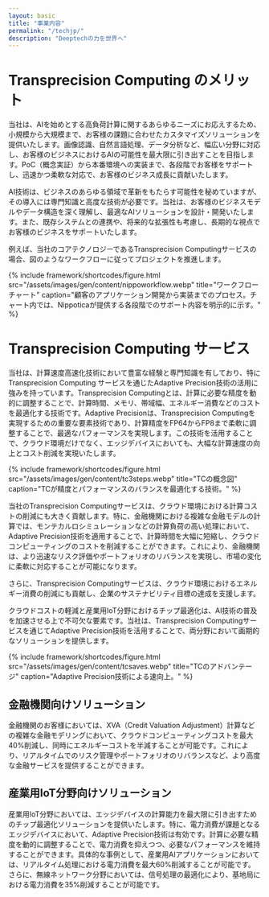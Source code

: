 ```yaml
---
layout: basic
title: "事業内容"
permalink: "/techjp/"
description: "Deeptechの力を世界へ"
---
```



# Transprecision Computing のメリット

当社は、AIを始めとする高負荷計算に関するあらゆるニーズにお応えするため、小規模から大規模まで、お客様の課題に合わせたカスタマイズソリューションを提供いたします。画像認識、自然言語処理、データ分析など、幅広い分野に対応し、お客様のビジネスにおけるAIの可能性を最大限に引き出すことを目指します。PoC（概念実証）から本番環境への実装まで、各段階でお客様をサポートし、迅速かつ柔軟な対応で、お客様のビジネス成長に貢献いたします。

AI技術は、ビジネスのあらゆる領域で革新をもたらす可能性を秘めていますが、その導入には専門知識と高度な技術が必要です。当社は、お客様のビジネスモデルやデータ構造を深く理解し、最適なAIソリューションを設計・開発いたします。また、既存システムとの連携や、将来的な拡張性も考慮し、長期的な視点でお客様のビジネスをサポートいたします。

例えば、当社のコアテクノロジーであるTransprecision Computingサービスの場合、図のようなワークフローに従ってプロジェクトを推進します。

{% include framework/shortcodes/figure.html src="/assets/images/gen/content/nippoworkflow.webp" title="ワークフローチャート" caption="顧客のアプリケーション開発から実装までのプロセス。チャート内では、Nippoticaが提供する各段階でのサポート内容を明示的に示す。" %}

# Transprecision Computing サービス

当社は、計算速度高速化技術において豊富な経験と専門知識を有しており、特にTransprecision Computing サービスを通じたAdaptive Precision技術の活用に強みを持っています。Transprecision Computingとは、計算に必要な精度を動的に調整することで、計算時間、メモリ、帯域幅、エネルギー消費などのコストを最適化する技術です。Adaptive Precisionは、Transprecision Computingを実現するための重要な要素技術であり、計算精度をFP64からFP8まで柔軟に調整することで、最適なパフォーマンスを実現します。この技術を活用することで、クラウド環境だけでなく、エッジデバイスにおいても、大幅な計算速度の向上とコスト削減を実現いたします。

{% include framework/shortcodes/figure.html src="/assets/images/gen/content/tc3steps.webp" title="TCの概念図" caption="TCが精度とパフォーマンスのバランスを最適化する技術。" %}

当社のTransprecision Computingサービスは、クラウド環境における計算コストの削減にも大きく貢献します。特に、金融機関における複雑な金融モデルの計算では、モンテカルロシミュレーションなどの計算負荷の高い処理において、Adaptive Precision技術を適用することで、計算時間を大幅に短縮し、クラウドコンピューティングのコストを削減することができます。これにより、金融機関は、より迅速なリスク評価やポートフォリオのリバランスを実現し、市場の変化に柔軟に対応することが可能になります。

さらに、Transprecision Computingサービスは、クラウド環境におけるエネルギー消費の削減にも貢献し、企業のサステナビリティ目標の達成を支援します。


クラウドコストの軽減と産業用IoT分野におけるチップ最適化は、AI技術の普及を加速させる上で不可欠な要素です。当社は、Transprecision Computingサービスを通じてAdaptive Precision技術を活用することで、両分野において画期的なソリューションを提供します。

{% include framework/shortcodes/figure.html src="/assets/images/gen/content/tcsaves.webp" title="TCのアドバンテージ" caption="Adaptive Precision技術による速向上。" %}

## ⾦融機関向けソリューション

⾦融機関のお客様においては、XVA（Credit Valuation Adjustment）計算などの複雑な⾦融モデリングにおいて、クラウドコンピューティングコストを最⼤40%削減し、同時にエネルギーコストを半減することが可能です。これにより、リアルタイムでのリスク管理やポートフォリオのリバランスなど、より⾼度な⾦融サービスを提供することができます。

## 産業用IoT分野向けソリューション

産業用IoT分野においては、エッジデバイスの計算能⼒を最⼤限に引き出すためのチップ最適化ソリューションを提供いたします。特に、電⼒消費が課題となるエッジデバイスにおいて、Adaptive Precision技術は有効です。計算に必要な精度を動的に調整することで、電⼒消費を抑えつつ、必要なパフォーマンスを維持することができます。具体的な事例として、産業⽤AIアプリケーションにおいては、リアルタイム処理における電⼒消費を最⼤60%削減することが可能です。さらに、無線ネットワーク分野においては、信号処理の最適化により、基地局における電⼒消費を35%削減することが可能です。









